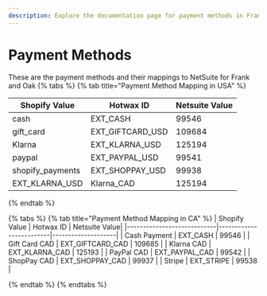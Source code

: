 ```yaml
---
description: Explore the documentation page for payment methods in Frank and Oak.
---
```


# Payment Methods

These are the payment methods and their mappings to NetSuite for Frank and Oak
{% tabs %} {% tab title="Payment Method Mapping in USA" %}

| Shopify Value           | Hotwax ID       | Netsuite Value |
|----------------------|--------------------|--------------------|
| cash                 | EXT_CASH           | 99546               |
| gift_card            | EXT_GIFTCARD_USD   | 109684              |
| Klarna               | EXT_KLARNA_USD     | 125194              |
| paypal               | EXT_PAYPAL_USD     | 99541               |
| shopify_payments     | EXT_SHOPPAY_USD    | 99938               |
| EXT_KLARNA_USD       | Klarna_CAD         | 125194              |

{% endtab %}

{% tabs %} {% tab title="Payment Method Mapping in CA" %}
| Shopify Value | Hotwax ID  | Netsuite Value|
|----------------------------|-------------------------|--------------------|
| Cash Payment              | EXT_CASH                | 99546              |
| Gift Card CAD             | EXT_GIFTCARD_CAD        | 109685             |
| Klarna CAD                | EXT_KLARNA_CAD          | 125193             |
| PayPal CAD                | EXT_PAYPAL_CAD          | 99542              |
| ShopPay CAD               | EXT_SHOPPAY_CAD         | 99937              |
| Stripe                    | EXT_STRIPE              | 99538              |

{% endtab %}
{% endtabs %}
